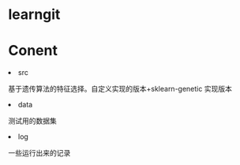 # learngit
# Conent
<li>src

基于遗传算法的特征选择。自定义实现的版本+sklearn-genetic 实现版本

<li>data

测试用的数据集

<li>log

一些运行出来的记录
